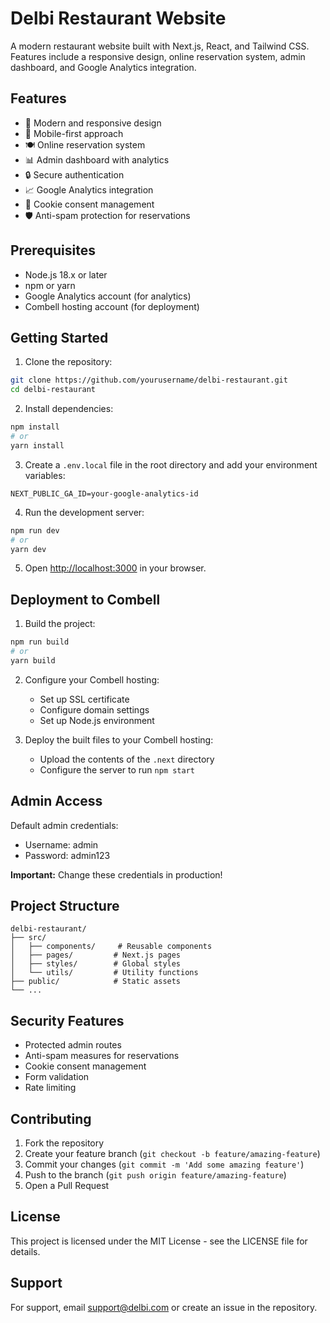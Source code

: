 # Delbi Restaurant Website

A modern restaurant website built with Next.js, React, and Tailwind CSS. Features include a responsive design, online reservation system, admin dashboard, and Google Analytics integration.

## Features

- 🎨 Modern and responsive design
- 📱 Mobile-first approach
- 🍽️ Online reservation system
- 📊 Admin dashboard with analytics
- 🔒 Secure authentication
- 📈 Google Analytics integration
- 🍪 Cookie consent management
- 🛡️ Anti-spam protection for reservations

## Prerequisites

- Node.js 18.x or later
- npm or yarn
- Google Analytics account (for analytics)
- Combell hosting account (for deployment)

## Getting Started

1. Clone the repository:
```bash
git clone https://github.com/yourusername/delbi-restaurant.git
cd delbi-restaurant
```

2. Install dependencies:
```bash
npm install
# or
yarn install
```

3. Create a `.env.local` file in the root directory and add your environment variables:
```env
NEXT_PUBLIC_GA_ID=your-google-analytics-id
```

4. Run the development server:
```bash
npm run dev
# or
yarn dev
```

5. Open [http://localhost:3000](http://localhost:3000) in your browser.

## Deployment to Combell

1. Build the project:
```bash
npm run build
# or
yarn build
```

2. Configure your Combell hosting:
   - Set up SSL certificate
   - Configure domain settings
   - Set up Node.js environment

3. Deploy the built files to your Combell hosting:
   - Upload the contents of the `.next` directory
   - Configure the server to run `npm start`

## Admin Access

Default admin credentials:
- Username: admin
- Password: admin123

**Important:** Change these credentials in production!

## Project Structure

```
delbi-restaurant/
├── src/
│   ├── components/     # Reusable components
│   ├── pages/         # Next.js pages
│   ├── styles/        # Global styles
│   └── utils/         # Utility functions
├── public/            # Static assets
└── ...
```

## Security Features

- Protected admin routes
- Anti-spam measures for reservations
- Cookie consent management
- Form validation
- Rate limiting

## Contributing

1. Fork the repository
2. Create your feature branch (`git checkout -b feature/amazing-feature`)
3. Commit your changes (`git commit -m 'Add some amazing feature'`)
4. Push to the branch (`git push origin feature/amazing-feature`)
5. Open a Pull Request

## License

This project is licensed under the MIT License - see the LICENSE file for details.

## Support

For support, email support@delbi.com or create an issue in the repository.
